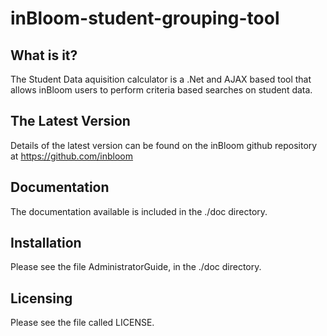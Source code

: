 inBloom-student-grouping-tool
=========================
What is it?
-----------

The Student Data aquisition calculator is a .Net and AJAX based tool that allows inBloom users to perform criteria based searches on student data.

The Latest Version
------------------

Details of the latest version can be found on the inBloom github repository at https://github.com/inbloom

Documentation
-------------

The documentation available is included in the ./doc directory.

Installation
------------

Please see the file AdministratorGuide, in the ./doc directory.

Licensing
---------

Please see the file called LICENSE.